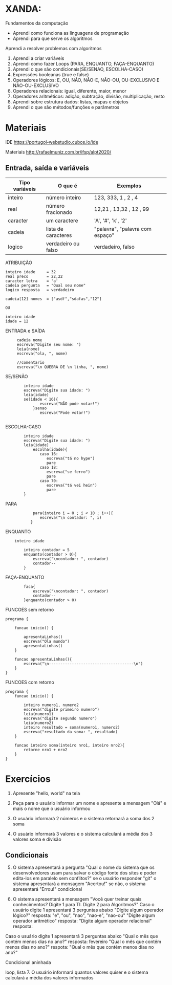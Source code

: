  # XANDA:
 Fundamentos da computação
  - Aprendi como funciona as linguagens de programação
  - Aprendi para que serve os algoritmos

Aprendi a resolver problemas com algoritmos
  1. Aprendi a criar variáveis
  2. Aprendi como fazer Loops (PARA, ENQUANTO, FAÇA-ENQUANTO)
  3. Aprendi o que são condicionais(SE/SENAO, ESCOLHA-CASO)
  4. Expressões booleanas (true e false)
  5. Operadores lógicos: E, OU, NÃO, NÃO-E, NÃO-OU, OU-EXCLUSIVO E NÃO-OU-EXCLUSIVO
  6. Operadores relacionais: igual, diferente, maior, menor
  7. Operadores aritméticos: adição, subtração, divisão, multiplicação, resto
  8. Aprendi sobre estrutura dados: listas, mapas e objetos
  9. Aprendi o que são métodos/funções e parâmetros
      
# Materiais
IDE
https://portugol-webstudio.cubos.io/ide

Materiais
http://rafaelmuniz.com.br/ifsp/alpt2020/


## Entrada, saída e variáveis

Tipo variáveis| O que é               | Exemplos
------------- | -------------         |  -------------
inteiro       | número inteiro        | 123, 333, 1 , 2 , 4 
real          | número fracionado     | 12,21 , 13,32 , 12 , 99
caracter      | um caractere          | 'A', '#', 'k', '2'
cadeia        | lista de caracteres   | "palavra", "palavra com espaço"
logico        | verdadeiro ou falso   |  verdadeiro, falso

ATRIBUIÇÃO
```
inteiro idade     = 32
real preco        = 22,22
caracter letra    = 'a'
cadeia pergunta   = "Qual seu nome"
logico resposta   = verdadeiro

cadeia[12] nomes  = ["asdf","sdafas","12"]

OU

inteiro idade
idade = 12

```
ENTRADA e SAÍDA
```
     cadeia nome 
     escreva("Digite seu nome: ")
     leia(nome)
     escreva("ola, ", nome)
  
     //comentario
     escreva("\n QUEBRA DE \n linha, ", nome)
```

SE/SENÃO 
```
	    inteiro idade 
	    escreva("Digite sua idade: ")
	    leia(idade)
	    se(idade < 16){
               escreva("NÃO pode votar!")
            }senao
               escreva("Pode votar!")
	       
```

ESCOLHA-CASO
```
	    inteiro idade 
	    escreva("Digite sua idade: ")
	    leia(idade)
            escolha(idade){
               caso 16:
                  escreva("tá no hype")
                  pare
               caso 18:
                  escreva("se ferro")
                  pare
               caso 70:
                  escreva("tá vei hein")
                  pare
        }
```

PARA
```	 
            para(inteiro i = 0 ; i < 10 ; i++){
               escreva("\n contador: ", i)
           }
```

ENQUANTO
```
	inteiro idade 

        inteiro contador = 5
        enquanto(contador > 0){
            escreva("\ncontador: ", contador)
            contador--
        }
```

FAÇA-ENQUANTO
```
        faca{
            escreva("\ncontador: ", contador)
            contador--
        }enquanto(contador > 0)
```

FUNCOES sem retorno
```
programa {
    
	funcao inicio() {
	 
	    apresentaLinhas()
	    escreva("Ola mundo")
        apresentaLinhas()
	}

	funcao apresentaLinhas(){
	    escreva("\n-------------------------------------\n")
	}
}
```

FUNCOES com retorno 
```
programa {
	funcao inicio() {
	 
	    inteiro numero1, numero2
	    escreva("digite primeiro numero")
	    leia(numero1)
	    escreva("digite segundo numero")
	    leia(numero2)
	    inteiro resultado = soma(numero1, numero2)
	    escreva("resultado da soma: ", resultado)
	}
	
	funcao inteiro soma(inteiro nro1, inteiro nro2){
	    retorne nro1 + nro2
	}
}
```



# Exercícios

1. Apresente "hello, world" na tela

2. Peça para o usuário informar um nome e apresente a mensagem "Olá" e mais o nome que o usuário informou

3. O usuário informará 2 números e o sistema retornará a soma dos 2
soma

4. O usuário informará 3 valores e o sistema calculará a média dos 3 valores
soma e divisão

##



## Condicionais
5. O sistema apresentará a pergunta "Qual o nome do sistema que os desenvolvedores usam para salvar o código fonte dos sites e poder edita-los em paralelo sem conflitos?" se o usuário responder "git" 
o sistema apresentará a mensagem "Acertou!" se não, o sistema apresentará "Errou!"
condicional


6. O sistema apresentará a mensagem "Você quer treinar quais conhecimentos?
Digite 1 para TI. 
Digite 2 para Algoritmos?"
Caso o usuário digite 1 apresentará 3 perguntas abaixo
"Digite algum operador lógico?" resposta: "e", "ou", "nao", "nao-e", "nao-ou"
"Digite algum operador aritmético" resposta: 
"Digite algum operador relacional" resposta: 

Caso o usuário digite 1 apresentará 3 perguntas abaixo
"Qual o mês que contém menos dias no ano?" resposta: fevereiro
"Qual o mês que contém menos dias no ano?" respota: 
"Qual o mês que contém menos dias no ano?"




Condicional aninhada

loop, lista
7. O usuário informará quantos valores quiser e o sistema calculará a média dos valores informados

















